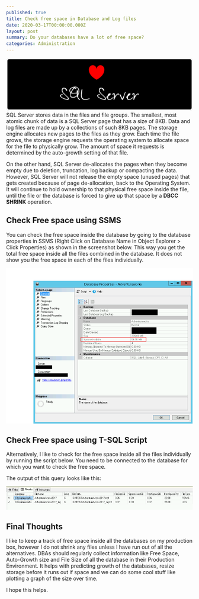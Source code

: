 ```yaml
---
published: true
title: Check free space in Database and Log files
date: 2020-03-17T00:00:00.000Z
layout: post
summary: Do your databases have a lot of free space?
categories: Administration
---
```

![Background](/img/bg-mssql-1024x288.png)
SQL Server stores data in the files and file groups. The smallest, most atomic chunk of data is a SQL Server page that has a size of 8KB. Data and log files are made up by a collections of such 8KB pages. The storage engine allocates new pages to the files as they grow. Each time the file grows, the storage engine requests the operating system to allocate space for the file to physically grow. The amount of space it requests is determined by the auto-growth setting of that file.

On the other hand, SQL Server de-allocates the pages when they become empty due to deletion, truncation, log backup or compacting the data. However, SQL Server will not release the empty space (unused pages) that gets created because of page de-allocation, back to the Operating System. It will continue to hold ownership to that physical free space inside the file, until the file or the database is forced to give up that space by a **DBCC SHRINK** operation. 

## Check Free space using SSMS

You can check the free space inside the database by going to the database properties in SSMS (Right Click on Database Name in Object Explorer > Click Properties) as shown in the screenshot below. This way you get the total free space inside all the files combined in the database. It does not show you the free space in each of the files individually.

![Free Space using SSMS](/img/posts/2020-03-17-Check-free-space-in-Database-and-Log-files/free-space-using-ssms.png)

## Check Free space using T-SQL Script

Alternatively, I like to check for the free space inside all the files individually by running the script below. You need to be connected to the database for which you want to check the free space.

<script src="https://gist.github.com/relationaldba/05ae6c7bcea3d07bf81efaff24b65199.js"></script>

The output of this query looks like this:

![Free Space using TSQL](/img/posts/2020-03-17-Check-free-space-in-Database-and-Log-files/free-space-using-tsql.png)

## Final Thoughts

I like to keep a track of free space inside all the databases on my production box, however I do not shrink any files unless I have run out of all the alternatives. DBAs should regularly collect information like Free Space, Auto-Growth size and File Size of all the database in their Production Environment. It helps with predicting growth of the databases, resize storage before it runs out if space and we can do some cool stuff like plotting a graph of the size over time.

I hope this helps.